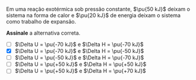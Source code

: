 Em uma reação exotérmica sob pressão constante, $\pu{50 kJ}$ deixam o sistema na forma de calor e $\pu{20 kJ}$ de energia deixam o sistema como trabalho de expansão.

**Assinale** a alternativa correta.

- [ ] $\Delta U = \pu{-70 kJ}$ e  $\Delta H = \pu{-70 kJ}$
- [x] $\Delta U = \pu{-70 kJ}$ e  $\Delta H = \pu{-50 kJ}$
- [ ] $\Delta U = \pu{-50 kJ}$ e  $\Delta H = \pu{-70 kJ}$
- [ ] $\Delta U = \pu{+50 kJ}$ e  $\Delta H = \pu{+50 kJ}$
- [ ] $\Delta U = \pu{+50 kJ}$ e  $\Delta H = \pu{+70 kJ}$
